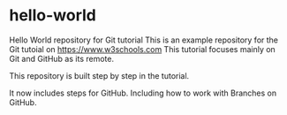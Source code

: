 # hello-world
Hello World repository for Git tutorial
This is an example repository for the Git tutoial on https://www.w3schools.com
This tutorial focuses mainly on Git and GitHub as its remote.

This repository is built step by step in the tutorial.

It now includes steps for GitHub.
Including how to work with Branches on GitHub.

